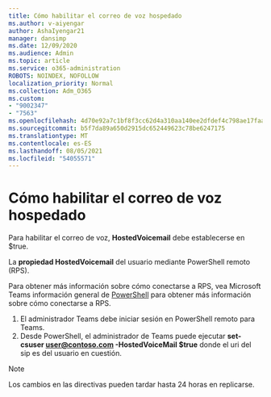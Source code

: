 ```yaml
---
title: Cómo habilitar el correo de voz hospedado
ms.author: v-aiyengar
author: AshaIyengar21
manager: dansimp
ms.date: 12/09/2020
ms.audience: Admin
ms.topic: article
ms.service: o365-administration
ROBOTS: NOINDEX, NOFOLLOW
localization_priority: Normal
ms.collection: Adm_O365
ms.custom:
- "9002347"
- "7563"
ms.openlocfilehash: 4d70e92a7c1bf8f3cc62d4a310aa140ee2dfdef4c798ae17faa961736d9db500
ms.sourcegitcommit: b5f7da89a650d2915dc652449623c78be6247175
ms.translationtype: MT
ms.contentlocale: es-ES
ms.lasthandoff: 08/05/2021
ms.locfileid: "54055571"
---
```

# <a name="how-to-enable-hosted-voicemail"></a>Cómo habilitar el correo de voz hospedado

Para habilitar el correo de voz, **HostedVoicemail** debe establecerse en $true.

La **propiedad HostedVoicemail** del usuario mediante PowerShell remoto (RPS).

Para obtener más información sobre cómo conectarse a RPS, vea Microsoft Teams información general de [PowerShell](https://docs.microsoft.com/microsoftteams/teams-powershell-overview) para obtener más información sobre cómo conectarse a RPS.

1. El administrador Teams debe iniciar sesión en PowerShell remoto para Teams.
1. Desde PowerShell, el administrador de Teams puede ejecutar **set-csuser user@contoso.com -HostedVoiceMail $true** donde el uri del sip es del usuario en cuestión.

> [!NOTE]
> Los cambios en las directivas pueden tardar hasta 24 horas en replicarse.